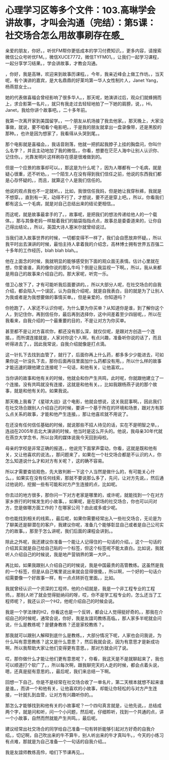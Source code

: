 # 心理学习区等多个文件：103.高琳学会讲故事，才叫会沟通（完结）：第5课：社交场合怎么用故事刷存在感_

亲爱的朋友，你好。，听优FM帮你更低成本的学习付费知识。，更多内容，请搜索微信公众号听优FM。，微信XUCE7772，微信TYFM01。，让我们一起学习课程，一起分享学习结果。，学会讲故事，才教会沟通。

，你好，我是高琳，欢迎来到故事历课程。，今年，我亲近峰会上做工作坊。，当天呢，有个演讲的嘉宾，是大名鼎鼎的好莱坞第一华人女性制片人，Janet Yang，杨燕慈女士。。

她的代表做喜福会曾经影响了很多华人。，那天呢，她演讲过后，观众们就蜂拥而上，求合影第一名片。，就只有我走过去轻轻地拍了一下她的肩膀，说，，Hi， Janet，我给你讲个故事吧。，二十多年前。

我第一次离开家到美国留学。，一个朋友从机场接了我去他家。，那天晚上，大家没事做，就说，要不咱看个电影吧。，于是我的朋友就拿出一盘录像带，还是黑胶的那种。，也许是因为想家了，我看得从头哭到尾。。

那个电影就是喜福会。，我话音刚落，他就一把抓起我脖子上挂的胸盘问，你叫什么名字？，并且主动地加了我的微信。，你看，想要在茫茫人海中让别人认识你、记住你。，光靠发明片这样刷存在感是很难做到的。

但是一个应景的故事却可以。，那这是为什么呢？，因为人哪都有一个毛病，就是疑心很重，还不听劝。，一个陌生人在没有得到我们信任之前，他说的东西我们都是心存怀疑的。，而且，就算这个人是我们信任的。

他说的观点我也不一定就听。，比如，我很信任我妈，但是她让我穿秋裤，我就是不想穿。，直到有一天，动得不行了，才想说，要不还是穿上吧。，所以，你看我们都有这么一个毛病，就是对自己总结出来的结论更相信。。

而这呢，就是故事最拿手的了。，故事呢，是把我们的想法传递给他人的一个载体。，那与其像老妈一样敲着我们的脑袋指指点点，故事总是委委道来的，让你自己得出结论。，所以，英国大诗人塞米尔就曾经说过。

当我们进入故事世界的时候，一切都变得不一样了，我们会自愿放弃怀疑。，所以我平时出去演讲的时候，最怕主持人拿着我的介绍念，高林博士拥有世界五百强二十多年的工作经历，blah blah blah。。

他在上面念的时候，我就明显的能够感受到下面的观众面无表情。估计心里就在想，你爱谁谁，真的像你说的那么牛吗？倒是让我监视一下啊。，所以，我从来都是用自己的故事来介绍自己的。那大家呢，听完一乐。

借卫心放下了，才有可能听我后面要讲的。，所以大部分人呢，在社交场合的自我介绍，都会陷入一个误区，认为自我介绍呢，就是自我表白，目的就是为了让别人为我或者是为我想要做的事情买单。，但是亲爱的，你知道吗？

你抢跑了，人家还不认识你呢，为什么要为你买单？从知道你是谁，到了解你这个人，到记住你，再到信任你，最后再到选择你，这中间差着至少四层呢。，所以在我看来，自我介绍的一个最重要的目的，不是让对方为你买单。

甚至都不是让对方喜欢你，都还没有那么深，就仅仅呢，是跟对方创造一个连接。，而所谓连接就是，人家对你这个人啊，有点兴趣，准备听你说的话了，而且听得进去了。，因此我常说，自我介绍就像是打点滴。

这一针扎下去找到血管了，就行了，后面你再上什么药，都多多少少能进去，可如果你这一针没扎下去，那你后面再往里面加什么药都没有用。，所以什么样的故事才能迅速的跟他建立连接呢？一句话，和他有关，让他喜欢。。

当你讲的故事和他有关的时候，他就会和你产生共鸣，此时呢，你就跟他建立了一个连接。没有共鸣就没有连接，这就是和他有关。，比如我跟杨燕子说的那个故事，就是和他有关的。如果我说。

那天晚上我看了《星球大战》这个电影，他就会想说，这关我屁事啊。，因此我们在社交场合跟别人介绍自己的时候，要讲一个基于所在的环境和场景，跟对方有那么点关系的故事，才能和他产生连接。，那让他喜欢就不用说了。

在还没有任何信任基础的时候，就说那些不招人待见的话，实在不是明智之举。，连战在2005年去北大演讲的时候，他当时是这么开头的。他说，我母亲30年代就在燕京大学念书，所以台湾的媒体说我今天回到母校。

母亲的学校是非常正确的报道。，他说完下面掌声雷动，你看，这就是既和他有关，又让他喜欢的说法。，那问题来了，如果在一个社交场合都是不认识的人，你怎么知道说什么才和对方有关呢？，这的确不容易。

所以才需要查验观色，先大致判断一下这个人当然是做什么的，有可能关心什么。，如果实在没有任何线索，那就不要说那么多了，先问，让对方先说。，然后通过他说的，挖掘一些有可能和对方产生连接的点，比如呢。

你去过的地方很多，那你问一下对方老家是哪里的，或许呢，就能找到一个在对方家乡旅行的时候发生的小故事。，如果呢，是在职场的社交场合，你也可以问对方，您是做哪方面工作的？在哪家公司？由此或多或少呢。

你也能找到相关的线索。，最后呢，如果你需要经常出入一些社交场合，无论是为了聊美还是聊潜在的客户，我建议你呢，准备几个能够彰显自己或者是自己公司实力的故事。，那至于怎么讲呢，我们后面的课程会讲到。。

除此之外呢，我还建议你准备一个能让人记得住的一句话的介绍。，这个一句话的介绍其实就是自己给自己贴的一个标签，但这个标签呢不能太直白。比如说，我就听人介绍自己的时候说，我是地产营销界的第一大IP。。

再比如，如果我跟别人介绍自己的时候说，我是中国最贵的高管教练。这虽然是我的一个标签，但是从自己嘴里说出来就会显得很傻。，所以啊，一个好的一句话介绍需要像一个好故事一样，有一点点转折在里面。，比如。

我就曾经认识一个资深的工程师，他的介绍就是，我是一个非工程专业的工程师。，那别人听了就会觉得挺纳闷的呀，哎，你不是学工程专业的，怎么还当了工程师呢？，我还认识一个H2，他呢介绍自己的时候会说。

我是一个学法律的H2，你看这也是一个反转，都会让人觉得挺好奇的。，那我在介绍自己的时候呢，通常会说，你好，我是友誼司教练高临。，那人家多半呢就会问说，什么是教练呢？是健身教练？还是家校教练？。

那我就可以跟别人解释到底什么是教练。，大部分情况下呢，人家也会问我说，为什么叫有意思教练？这又是什么意思？，然后我就会说，因为有意思才是新成功啊，所以我帮助大家让他们变得更有意思。，那对方就会问了说。

哎，那你做什么才能让他们更有意思呢？，你看，我这天是不是就聊起来了，我也可以顺道打个软广了。，所以每次啊，跟我聊完天的人走的时候，都会点着头说，嗯，还真是挺有意思的。，最后呢，我们来总结一下啊。

回想一下自己，你是不是经常在社交场合收了一单名片，第二天根本就想不起来谁是谁。，而讲一个和他有关，让他喜欢的小故事，却能让你轻松的与对方产生连接，一针就扎到血管，让对方有兴趣听你的。。

那怎么才能够找到和他有关的小故事呢？一个四句真言就是，让他先说。，总结成两个字，就是问和听，问一个小问题，然后呢，仔细聆听，找到一个共通的点，讲一个小故事，自然而然就能产生共鸣。，最后呢。

建议经常出社交场合的同学给自己准备一句有转折能够引起对方好奇的自我介绍。，切记啊，自己吹出来的牛不算牛，别人听出来的牛才真叫牛。，今天的小练习有点难，那就是为自己准备一个一句话的自我介绍。。

我是友誼师教练高伶，咱们下节课再见。。